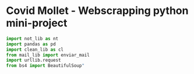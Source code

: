 # Covid Mollet - Webscrapping python mini-project

```python
import not_lib as nt 
import pandas as pd
import clean_lib as cl 
from mail_lib import enviar_mail 
import urllib.request
from bs4 import BeautifulSoup"
```
